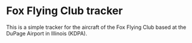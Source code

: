 # Fox Flying Club tracker

This is a simple tracker for the aircraft of the Fox Flying Club based at the DuPage Airport in Illinois (KDPA).